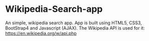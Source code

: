 # Wikipedia-Search-app
An simple, wikipedia search app. App is built using HTML5, CSS3, BootStrap4 and Javascript (AJAX). The Wikipedia API is used for it: https://en.wikipedia.org/w/api.php
